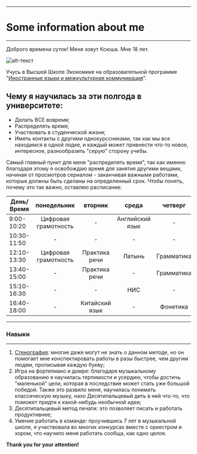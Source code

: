 * * *
# Some information about me
* * *
Доброго времени суток! Меня зовут Ксюша. Мне 18 лет.

![alt-текст](https://pp.userapi.com/c636419/v636419053/635b9/Ay371HDCLhw.jpg "Необязательный титул")

Учусь в Высшей Школе Экономике на образовательной программе "[Иностранные языки и межкультурная коммуникация](https://www.hse.ru/ba/lang/)". 
## Чему я научилась за эти полгода в университете:
- Делать ВСЕ вовремя;
- Распределять время;
- Участвовать в студенческой жизни;
- Иметь контакты с другими однокурссниками, так как мы все находимся в одной лодке, и каждый может привнести что-то новое, интересное, разнообразить "серую" сторону учебы.

Самый главный пункт для меня "распределять время", так как именно благодаря этому я освобождаю время для занятия другими вещами, начиная от просмотров сериалом - заканчивая важными работами, которые должны быть сделаны на определенный срок. 
Чтобы понять, почему это так важно, оставляю расписание:


День/Время | **понедельник** | **вторник** | **среда** | **четверг** | **пятница** | **суббота** | 
---|:---:|:---:|:---:|:---:|---:|---:
9:00-10:20 | Цифровая грамотность | - | Английский язык | - | - | - | 
10:30-11:50 | - | - | - | - | Практика речи | - | 
12:10-13:30 | Цифровая грамотность | Практика речи | Латынь | Грамматика | Британская литература | Китайский язык | 
13:40-15:00 | - | Практика речи | - | Грамматика | - | Китайский язык | 
15:10-16:30 | - | - | НИС | - | - | - |  
16:40-18:00 | - | Китайский язык | - | Фонетика | Британская литература | - | 


* * *
### Навыки ###
* * *
1. [Стенография](http://fb.ru/article/154805/stenografiya---chto-eto-takoe-osnovyi-i-znaki-stenografii): многие даже могут не знать о данном методе, но он помогает мне конспектировать работы в разы быстрее, чем другим людям, прописывая каждую букву;
2. Игра на фортепиано и домре: благодаря музыкальному образованию я научилась терпимости и усердию, чтобы достичь "маленькой" цели, которая в последствие может стать уже большой победой. Также это развило меня, научилась понимать классическую музыку, нахо Десятипальцевый дить в ней что-то, что поможет придти к какой-нибудь необычной идеи;
3. Десятипальцевый метод печати: это позволяет писать и работать продуктивнее;
4. Умение работать в команде: проучившись 7 лет в музыкальной школе, я участвовала во многих конкурсах вместе с оркестром и хором, что научило меня работать сообща, как одно целое.

**Thank you for your attention!**

